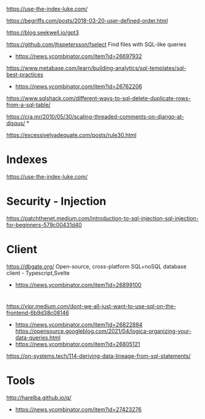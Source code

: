 https://use-the-index-luke.com/

https://begriffs.com/posts/2018-03-20-user-defined-order.html

https://blog.seekwell.io/gpt3

https://github.com/jhspetersson/fselect Find files with SQL-like queries
* https://news.ycombinator.com/item?id=26697932

https://www.metabase.com/learn/building-analytics/sql-templates/sql-best-practices
* https://news.ycombinator.com/item?id=26762206

https://www.sqlshack.com/different-ways-to-sql-delete-duplicate-rows-from-a-sql-table/


https://cra.mr/2010/05/30/scaling-threaded-comments-on-django-at-disqus/
* 

https://excessivelyadequate.com/posts/rule30.html

# Indexes
https://use-the-index-luke.com/

# Security - Injection
https://patchthenet.medium.com/introduction-to-sql-injection-sql-injection-for-beginners-579c00431d40


# Client
https://dbgate.org/ Open-source, cross-platform SQL+noSQL database client - Typescript,Svelte
* https://news.ycombinator.com/item?id=26899100

#
https://vjpr.medium.com/dont-we-all-just-want-to-use-sql-on-the-frontend-6b9d38c08146
* https://news.ycombinator.com/item?id=26822884
https://opensource.googleblog.com/2021/04/logica-organizing-your-data-queries.html
* https://news.ycombinator.com/item?id=26805121

https://on-systems.tech/114-deriving-data-lineage-from-sql-statements/

# Tools
http://harelba.github.io/q/
* https://news.ycombinator.com/item?id=27423276
